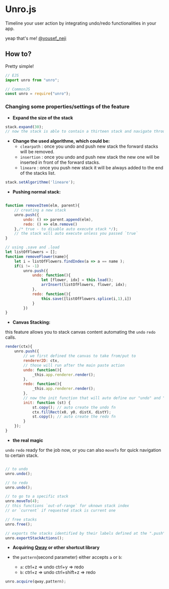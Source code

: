 # Unro.js

Timeline your user action by integrating undo/redo functionalities in your app.

yeap that's me! [@yousef_neji](https://github.com/yousef312)

## How to?

Pretty simple!

```javascript
// EJS
import unro from "unro";

// CommonJS
const unro = require("unro");
```
### Changing some properties/settings of the feature

- **Expand the size of the stack**

```JavaScript
stack.expand(30);
// now the stack is able to contain a thirteen stack and navigate through them
```

 - **Change the used algorithme, which could be:**
   - `clearpath` : once you undo and push new stack the forward stacks will be removed.
   - `insertion` : once you undo and push new stack the new one will be inserted in front of the forward stacks.
   - `lineare` : once you push new stack it will be always added to the end of the stacks list.

```JavaScript
stack.setAlgorithme('lineare');
```

 - **Pushing normal stack:**

```JavaScript

function removeItem(elm, parent){
    // creating a new stack
    unro.push({
        undo: () => parent.append(elm),
        redo: () => elm.remove()
    },/* true - to disable auto execute stack */);
    // the stack will auto execute unless you passed `true`
}

// using .save and .load 
let listOfFlowers = [];
function removeFlower(name){
    let i = listOfFlowers.findIndex(a => a == name );
    if(i != -1)
        unro.push({
            undo: function(){
                let [flower, idx] = this.load();
                arrInsert(listOfFlowers, flower, idx);
            },
            redo: function(){
                this.save([listOfFlowers.splice(i,1),i])
            }
        })
}
```
 - **Canvas Stacking:**

 this feature allows you to stack canvas content automating the `undo` `redo` calls.


```javascript
render(ctx){
    unro.push({
        // we first defined the canvas to take from/put to
        renderer2D: ctx,
        // those will run after the main paste action
        undo: function(){
            _this.app.renderer.render();
        },
        redo: function(){
            _this.app.renderer.render();
        },
        // now the init function that will auto define our "undo" and "redo" function at the background
        init: function (st) {
            st.copy(); // auto create the undo fn 
            ctx.fillRect(x0, y0, distX, distY);
            st.copy(); // auto create the redo fn 
        }
    });
}
```
- **the real magic**

`undo` `redo` ready for the job now, or you can also `moveTo` for quick navigation to certain stack.

```JavaScript

// to undo
unro.undo();

// to redo
unro.undo();

// to go to a specific stack
unro.moveTo(4);
// this functions `out-of-range` for uknown stack index
// or `current` if requested stack is current one 

// free stacks
unro.free();

// exports the stacks identified by their labels defined at the ".push" call!
unro.exportStackActions();
```

- **Acquiring [Qway](https://www.npmjs.com/package/qway) or other shortcut library**

- the `pattern`(second parameter) either accepts `a` or `b`:
   - `a`: ctrl+z => undo ctrl+y => redo
   - `b`: ctrl+z => undo ctrl+shift+z => redo

```javascript
unro.acquire(qway,pattern);
```